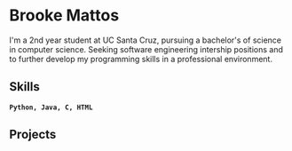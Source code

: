 # Brooke Mattos

I'm a 2nd year student at UC Santa Cruz, pursuing a bachelor's of science in computer science. Seeking software engineering intership positions and to further develop my programming skills in a professional environment.

## Skills
**`Python, Java, C, HTML`**

## Projects

